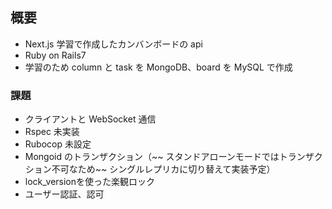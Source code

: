## 概要

- Next.js 学習で作成したカンバンボードの api
- Ruby on Rails7
- 学習のため column と task を MongoDB、board を MySQL で作成

### 課題
- クライアントと WebSocket 通信
- Rspec 未実装
- Rubocop 未設定
- Mongoid のトランザクション（~~ スタンドアローンモードではトランザクション不可なため~~ シングルレプリカに切り替えて実装予定）
- lock_versionを使った楽観ロック
- ユーザー認証、認可
